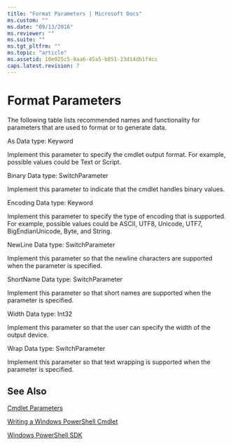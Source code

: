 ```yaml
---
title: "Format Parameters | Microsoft Docs"
ms.custom: ""
ms.date: "09/13/2016"
ms.reviewer: ""
ms.suite: ""
ms.tgt_pltfrm: ""
ms.topic: "article"
ms.assetid: 10e025c5-9aa6-45a5-b851-23d14db1f4cc
caps.latest.revision: 7
---
```

# Format Parameters

The following table lists recommended names and functionality for parameters that are used to format or to generate data.

As
Data type: Keyword

Implement this parameter to specify the cmdlet output format. For example, possible values could be Text or Script.

Binary
Data type: SwitchParameter

Implement this parameter to indicate that the cmdlet handles binary values.

Encoding
Data type: Keyword

Implement this parameter to specify the type of encoding that is supported. For example, possible values could be ASCII, UTF8, Unicode, UTF7, BigEndianUnicode, Byte, and String.

NewLine
Data type: SwitchParameter

Implement this parameter so that the newline characters are supported when the parameter is specified.

ShortName
Data type: SwitchParameter

Implement this parameter so that short names are supported when the parameter is specified.

Width
Data type: Int32

Implement this parameter so that the user can specify the width of the output device.

Wrap
Data type: SwitchParameter

Implement this parameter so that text wrapping is supported when the parameter is specified.

## See Also

[Cmdlet Parameters](./cmdlet-parameters.md)

[Writing a Windows PowerShell Cmdlet](./writing-a-windows-powershell-cmdlet.md)

[Windows PowerShell SDK](../windows-powershell-reference.md)
